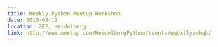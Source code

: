 ```yaml
---
title: Weekly Python Meetup Workshop
date: 2016-09-12
location: ZEP, Heidelberg
link: http://www.meetup.com/HeidelbergPython/events/wqbxllyvmbqb/
---
```


